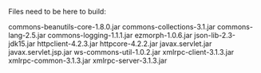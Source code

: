 Files need to be here to build:


commons-beanutils-core-1.8.0.jar
commons-collections-3.1.jar
commons-lang-2.5.jar
commons-logging-1.1.1.jar
ezmorph-1.0.6.jar
json-lib-2.3-jdk15.jar
httpclient-4.2.3.jar
httpcore-4.2.2.jar
javax.servlet.jar
javax.servlet.jsp.jar
ws-commons-util-1.0.2.jar
xmlrpc-client-3.1.3.jar
xmlrpc-common-3.1.3.jar
xmlrpc-server-3.1.3.jar

